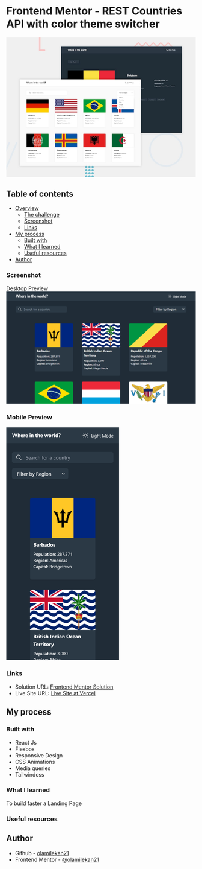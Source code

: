 # Frontend Mentor - REST Countries API with color theme switcher

![Design preview for the REST Countries API with color theme switcher coding challenge](./src/assets/design/desktop-preview.jpg)

## Table of contents

- [Overview](#overview)
  - [The challenge](#the-challenge)
  - [Screenshot](#screenshot)
  - [Links](#links)
- [My process](#my-process)
  - [Built with](#built-with)
  - [What I learned](#what-i-learned)
  - [Useful resources](#useful-resources)
- [Author](#author)


### Screenshot

Desktop Preview
![](./src/assets/screenshot/desktop-preview.png)

### Mobile Preview
<img src="./src/assets/screenshot/mobile-preview.png" width="300">

### Links

- Solution URL: [Frontend Mentor Solution](https://www.frontendmentor.io/solutions/rest-countries-api-with-color-theme-switcher-QRkf_eWLfp)
- Live Site URL: [Live Site at Vercel](https://rest-countries-api-pi-beryl.vercel.app/)
## My process

### Built with

- React Js
- Flexbox
- Responsive Design
- CSS Animations
- Media queries
- Tailwindcss

### What I learned

To build faster a Landing Page

### Useful resources




## Author

- Github - [olamilekan21](https://github.com/olamilekan21/)
- Frontend Mentor - [@olamilekan21](https://www.frontendmentor.io/profile/olamilekan21)
